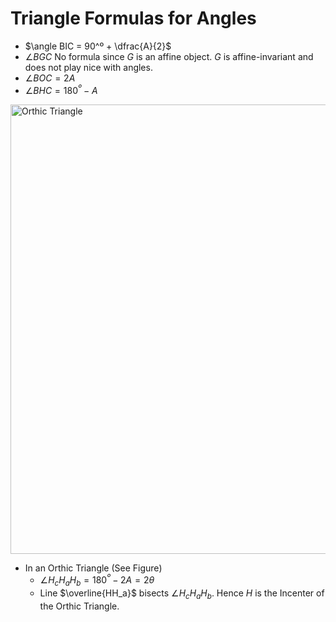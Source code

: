 # Triangle Formulas for Angles

- $\angle BIC = 90^º + \dfrac{A}{2}$
- $\angle BGC$ No formula since $G$ is an affine object. $G$ is affine-invariant and does not play nice with angles.
- $\angle BOC = 2A$
- $\angle BHC = 180^º - A$

<!--img width="691" alt="Orthic Triangle" src="https://github.com/user-attachments/assets/5aebd298-5d6b-4850-ac37-47229b98b945" /-->
<img width="719" alt="Orthic Triangle" src="https://github.com/user-attachments/assets/d0626ef4-e792-4b7e-9c99-1f81d16c6143" />

- In an Orthic Triangle (See Figure)
  - $\angle H_cH_aH_b = 180^º - 2A = 2\theta$
  - Line $\overline{HH_a}$ bisects $\angle H_cH_aH_b$. Hence $H$ is the Incenter of the Orthic Triangle.

